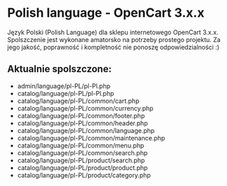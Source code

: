 # Polish language - OpenCart 3.x.x

Język Polski (Polish Language) dla sklepu internetowego OpenCart 3.x.x. Spolszczenie jest wykonane amatorsko na potrzeby prostego projektu. Za jego jakość, poprawność i kompletność nie ponoszę odpowiedzialności :)

## Aktualnie spolszczone:
- admin/language/pl-PL/pl-Pl.php
- catalog/language/pl-PL/pl-Pl.php
- catalog/language/pl-PL/common/cart.php
- catalog/language/pl-PL/common/currency.php
- catalog/language/pl-PL/common/footer.php
- catalog/language/pl-PL/common/header.php
- catalog/language/pl-PL/common/language.php
- catalog/language/pl-PL/common/maintenance.php
- catalog/language/pl-PL/common/menu.php
- catalog/language/pl-PL/common/search.php
- catalog/language/pl-PL/product/search.php
- catalog/language/pl-PL/product/product.php
- catalog/language/pl-PL/product/category.php